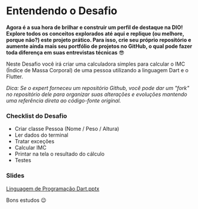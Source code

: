 # Entendendo o Desafio

 

**Agora é a sua hora de brilhar e construir um perfil de destaque na DIO! Explore todos os conceitos explorados até aqui e replique (ou melhore, porque não?) este projeto prático. Para isso, crie seu próprio repositório e aumente ainda mais seu portfólio de projetos no GitHub, o qual pode fazer toda diferença em suas entrevistas técnicas** 😎

 

Neste Desafio você irá criar uma calculadora simples para calcular o IMC (Índice de Massa Corporal) de uma pessoa utilizando a linguagem Dart e o Flutter. 

*Dica: Se o expert forneceu um repositório Github, você pode dar um "fork" no repositório dele para organizar suas alterações e evoluções mantendo uma referência direta ao código-fonte original.*

 

### **Checklist do Desafio**

- Criar classe Pessoa (Nome / Peso / Altura)
- Ler dados do terminal
- Tratar exceções
- Calcular IMC 
- Printar na tela o resultado do cálculo
- Testes

 

### **Slides**

[Linguagem de Programação Dart.pptx](https://academiapme-my.sharepoint.com/:p:/g/personal/nubia_dio_me/EfCKyxG_weFOnqxnkQ5VIowBMcPet3rX1zPXhtj9rFDOVQ?e=gxvUAO)

 

 

Bons estudos 😉